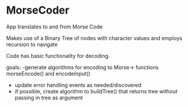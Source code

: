 # MorseCoder

App translates to and from Morse Code

Makes use of a Binary Tree of nodes with character values and employs recursion to navigate

Code has basic functionality for decoding.

goals:
-generate algorithms for encoding to Morse-> functions morseEncode() and encodeInput()
- update error handling events as needed/discovered
- if possible, create algorithm to buildTree() that returns tree without passing in tree as argument
